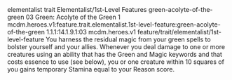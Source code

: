 <ability>
  <metadata>
    <class>elementalist</class>
    <feature_type>trait</feature_type>
    <file_dpath>Elementalist/1st-Level Features</file_dpath>
    <item_id>green-acolyte-of-the-green</item_id>
    <item_index>03</item_index>
    <item_name>Green: Acolyte of the Green</item_name>
    <level>1</level>
    <scc>mcdm.heroes.v1:feature.trait.elementalist.1st-level-feature:green-acolyte-of-the-green</scc>
    <scdc>1.1.1:14.1.9.1:03</scdc>
    <source>mcdm.heroes.v1</source>
    <type>feature/trait/elementalist/1st-level-feature</type>
  </metadata>
  <effects>
    <effect type="mundane">You harness the residual magic from your green spells to bolster yourself and your allies. Whenever you deal damage to one or more creatures using an ability that has the Green and Magic keywords and that costs essence to use (see below), you or one creature within 10 squares of you gains temporary Stamina equal to your Reason score.</effect>
  </effects>
</ability>
